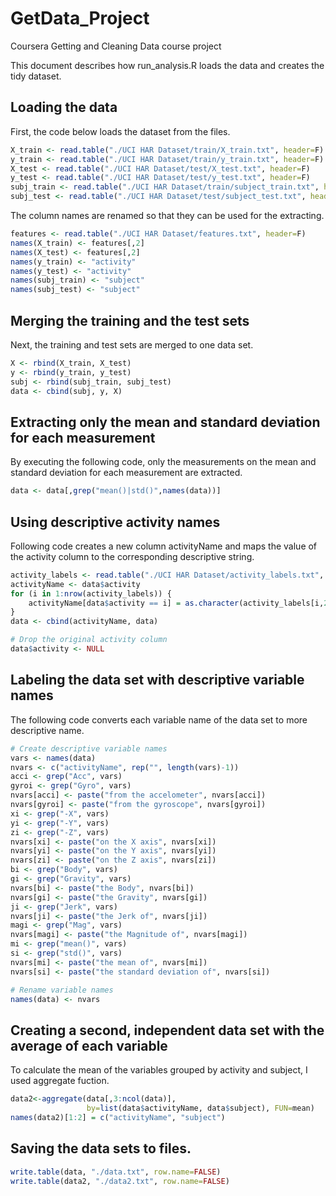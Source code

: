 # GetData_Project
Coursera Getting and Cleaning Data course project

This document describes how run_analysis.R loads the data and creates the
tidy dataset.

## Loading the data

First, the code below loads the dataset from the files.


```r
X_train <- read.table("./UCI HAR Dataset/train/X_train.txt", header=F)
y_train <- read.table("./UCI HAR Dataset/train/y_train.txt", header=F)
X_test <- read.table("./UCI HAR Dataset/test/X_test.txt", header=F)
y_test <- read.table("./UCI HAR Dataset/test/y_test.txt", header=F)
subj_train <- read.table("./UCI HAR Dataset/train/subject_train.txt", header=F)
subj_test <- read.table("./UCI HAR Dataset/test/subject_test.txt", header=F)
```

The column names are renamed so that they can be used for the extracting.

```r
features <- read.table("./UCI HAR Dataset/features.txt", header=F)
names(X_train) <- features[,2]
names(X_test) <- features[,2]
names(y_train) <- "activity"
names(y_test) <- "activity"
names(subj_train) <- "subject"
names(subj_test) <- "subject"
```

## Merging the training and the test sets

Next, the training and test sets are merged to one data set.

```r
X <- rbind(X_train, X_test)
y <- rbind(y_train, y_test)
subj <- rbind(subj_train, subj_test)
data <- cbind(subj, y, X)
```

## Extracting only the mean and standard deviation for each measurement

By executing the following code, only the measurements on the mean
and standard deviation for each measurement are extracted.

```r
data <- data[,grep("mean()|std()",names(data))]
```

## Using descriptive activity names

Following code creates a new column activityName and maps the value of the
activity column to the corresponding descriptive string.

```r
activity_labels <- read.table("./UCI HAR Dataset/activity_labels.txt", header=F)
activityName <- data$activity
for (i in 1:nrow(activity_labels)) {
    activityName[data$activity == i] = as.character(activity_labels[i,2])
}
data <- cbind(activityName, data)

# Drop the original activity column
data$activity <- NULL
```

## Labeling the data set with descriptive variable names

The following code converts each variable name of the data set to more
descriptive name.

```r
# Create descriptive variable names
vars <- names(data)
nvars <- c("activityName", rep("", length(vars)-1))
acci <- grep("Acc", vars)
gyroi <- grep("Gyro", vars)
nvars[acci] <- paste("from the accelometer", nvars[acci])
nvars[gyroi] <- paste("from the gyroscope", nvars[gyroi])
xi <- grep("-X", vars)
yi <- grep("-Y", vars)
zi <- grep("-Z", vars)
nvars[xi] <- paste("on the X axis", nvars[xi])
nvars[yi] <- paste("on the Y axis", nvars[yi])
nvars[zi] <- paste("on the Z axis", nvars[zi])
bi <- grep("Body", vars)
gi <- grep("Gravity", vars)
nvars[bi] <- paste("the Body", nvars[bi])
nvars[gi] <- paste("the Gravity", nvars[gi])
ji <- grep("Jerk", vars)
nvars[ji] <- paste("the Jerk of", nvars[ji])
magi <- grep("Mag", vars)
nvars[magi] <- paste("the Magnitude of", nvars[magi])
mi <- grep("mean()", vars)
si <- grep("std()", vars)
nvars[mi] <- paste("the mean of", nvars[mi])
nvars[si] <- paste("the standard deviation of", nvars[si])

# Rename variable names
names(data) <- nvars
```

## Creating a second, independent data set with the average of each variable

To calculate the mean of the variables grouped by activity and subject,
I used aggregate fuction.


```r
data2<-aggregate(data[,3:ncol(data)],
                 by=list(data$activityName, data$subject), FUN=mean)
names(data2)[1:2] = c("activityName", "subject")
```

## Saving the data sets to files.

```r
write.table(data, "./data.txt", row.name=FALSE)
write.table(data2, "./data2.txt", row.name=FALSE)
```
